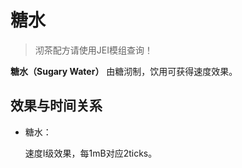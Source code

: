 # 糖水

> 沏茶配方请使用JEI模组查询！

**糖水（Sugary Water）** 由糖沏制，饮用可获得速度效果。

## 效果与时间关系

* 糖水：

  速度Ⅰ级效果，每1mB对应2ticks。

